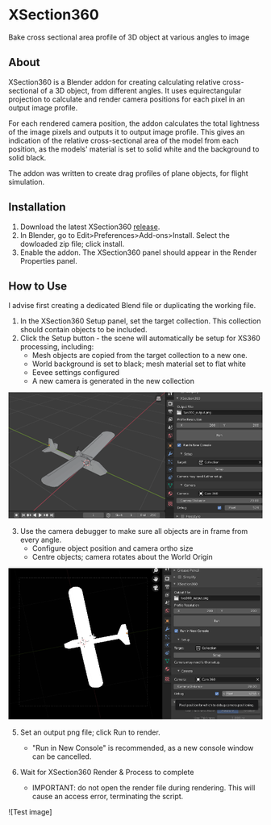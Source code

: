 # XSection360
Bake cross sectional area profile of 3D object at various angles to image

## About
XSection360 is a Blender addon for creating calculating relative cross-sectional
of a 3D object, from different angles. It uses equirectangular projection to
calculate and render camera positions for each pixel in an output image profile.

For each rendered camera position, the addon calculates the total lightness of the image pixels and outputs it to output image profile.
This gives an indication of the relative cross-sectional area of the model from each position, as the models' material is set to solid white and the background to solid black.
        
The addon was written to create drag profiles of plane objects, for flight simulation.

## Installation

1. Download the latest XSection360 [release](https://github.com/tomnwright/XSection360/releases).
2. In Blender, go to Edit>Preferences>Add-ons>Install. Select the dowloaded zip file; click install.
3. Enable the addon. The XSection360 panel should appear in the Render Properties panel.


## How to Use
I advise first creating a dedicated Blend file or duplicating the working file.

1. In the XSection360 Setup panel, set the target collection. This collection should contain objects to be included.
2. Click the Setup button - the scene will automatically be setup for XS360 processing, including:
    * Mesh objects are copied from the target collection to a new one.
    * World background is set to black; mesh material set to flat white
    * Eevee settings configured
    * A new camera is generated in the new collection

![Setup the scene for XSection360 process](Readme/Screenshot%202.png)

3. Use the camera debugger to make sure all objects are in frame from every angle.
    * Configure object position and camera ortho size
    * Centre objects; camera rotates about the World Origin
    
![Configure XSection360 camera](Readme/Screenshot%203.png)

5) Set an output png file; click Run to render.
    * "Run in New Console" is recommended, as a new console window can be cancelled.

6) Wait for XSection360 Render & Process to complete
    * IMPORTANT: do not open the render file during rendering. This will cause an access error, terminating the script.


![Test image]
